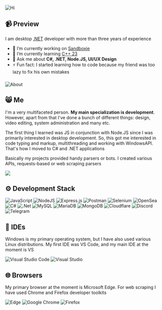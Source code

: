 ![Hi](https://github.com/saykowa/saykowa/assets/95637751/12201a10-244c-4347-b680-777c252c3549)
## 📹 Preview

I am desktop <a href="https://dotnet.microsoft.com/en-us/">.NET</a> developer with more than three years of experience

- 🔭 I’m currently working on [Sandboxie](https://github.com/sandboxie-plus/Sandboxie)
- 🌱 I’m currently learning [C++ 23](https://learn.microsoft.com/en-us/shows/pure-virtual-cpp-2022/whats-new-in-cpp23)
- 💬 Ask me about **C#, .NET, Node.JS, UI/UX Design**
- ⚡ Fun fact: I started learning how to code because my friend was too lazy to fix his own mistakes
###

![About](https://github.com/saykowa/saykowa/assets/95637751/e06fff2f-33a4-4295-bd0d-bdb94b7763a0)
## 😸 Me

I'm a very multifaceted person. **My main specialization is development**. However, apart from that I've done a bunch of different things: design, video editing, system administration and many etc.

The first thing I learned was JS in conjunction with Node.JS since I was primarily interested in desktop development. So, this got me interested in code typing and markup, multithreading and working with WindowsAPI. That's how I moved to C# and .NET applications

Basically my projects provided handy parsers or bots. I created various APIs, requests-based or web scraping parsers

<img align="middle" src="https://github-readme-stats.vercel.app/api?username=saykowa&show_icons=true&theme=dark"></img>

## ⚙️ Development Stack
![JavaScript](https://img.shields.io/badge/javascript-%23323330.svg?style=for-the-badge&logo=javascript&logoColor=%23F7DF1E) ![NodeJS](https://img.shields.io/badge/node.js-6DA55F?style=for-the-badge&logo=node.js&logoColor=white) ![Express.js](https://img.shields.io/badge/express.js-%23404d59.svg?style=for-the-badge&logo=express&logoColor=%2361DAFB) ![Postman](https://img.shields.io/badge/Postman-FF6C37?style=for-the-badge&logo=postman&logoColor=white) ![Selenium](https://img.shields.io/badge/-selenium-%43B02A?style=for-the-badge&logo=selenium&logoColor=white) ![OpenSea](https://img.shields.io/badge/OpenSea-%232081E2.svg?style=for-the-badge&logo=opensea&logoColor=white) ![C#](https://img.shields.io/badge/c%23-%23239120.svg?style=for-the-badge&logo=c-sharp&logoColor=white) ![.Net](https://img.shields.io/badge/.NET-5C2D91?style=for-the-badge&logo=.net&logoColor=white) ![MySQL](https://img.shields.io/badge/mysql-%2300f.svg?style=for-the-badge&logo=mysql&logoColor=white) ![MariaDB](https://img.shields.io/badge/MariaDB-003545?style=for-the-badge&logo=mariadb&logoColor=white) ![MongoDB](https://img.shields.io/badge/MongoDB-%234ea94b.svg?style=for-the-badge&logo=mongodb&logoColor=white) ![Cloudflare](https://img.shields.io/badge/Cloudflare-F38020?style=for-the-badge&logo=Cloudflare&logoColor=white) ![Discord](https://img.shields.io/badge/Discord-%235865F2.svg?style=for-the-badge&logo=discord&logoColor=white) ![Telegram](https://img.shields.io/badge/Telegram-2CA5E0?style=for-the-badge&logo=telegram&logoColor=white)

## 🧰 IDEs
Windows is my primary operating system, but I have also used various Linux distributions. My first IDE was VS Code, and my main IDE at the moment is VS

![Visual Studio Code](https://img.shields.io/badge/Visual%20Studio%20Code-0078d7.svg?style=for-the-badge&logo=visual-studio-code&logoColor=white) ![Visual Studio](https://img.shields.io/badge/Visual%20Studio-5C2D91.svg?style=for-the-badge&logo=visual-studio&logoColor=white)

## 🌐 Browsers
My primary browser at the moment is Microsoft Edge. For web scraping I have used Chrome and Firefox developer toolkits

![Edge](https://img.shields.io/badge/Edge-0078D7?style=for-the-badge&logo=Microsoft-edge&logoColor=white) ![Google Chrome](https://img.shields.io/badge/Google%20Chrome-4285F4?style=for-the-badge&logo=GoogleChrome&logoColor=white) ![Firefox](https://img.shields.io/badge/Firefox-FF7139?style=for-the-badge&logo=Firefox-Browser&logoColor=white)
